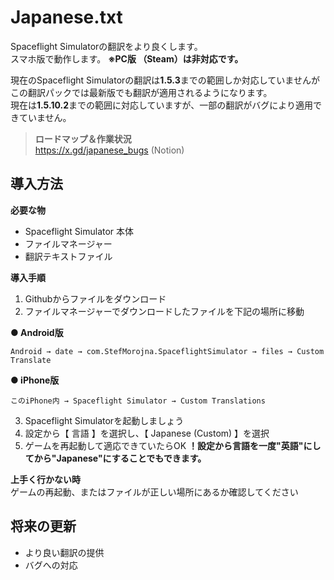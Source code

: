 # Japanese.txt
Spaceflight Simulatorの翻訳をより良くします。  
スマホ版で動作します。
**※PC版 （Steam）は非対応です。**

現在のSpaceflight Simulatorの翻訳は**1.5.3**までの範囲しか対応していませんが  
この翻訳パックでは最新版でも翻訳が適用されるようになります。  
現在は**1.5.10.2**までの範囲に対応していますが、一部の翻訳がバグにより適用できていません。

> **ロードマップ＆作業状況**  
> https://x.gd/japanese_bugs (Notion)

**導入方法**
---

**必要な物**
+ Spaceflight Simulator 本体
+ ファイルマネージャー
+ 翻訳テキストファイル

**導入手順**

1. Githubからファイルをダウンロード
2. ファイルマネージャーでダウンロードしたファイルを下記の場所に移動  

**● Android版**
``` 
Android → date → com.StefMorojna.SpaceflightSimulator → files → Custom Translate
```
**● iPhone版**
```
このiPhone内 → Spaceflight Simulator → Custom Translations
```
3. Spaceflight Simulatorを起動しましょう
4. 設定から【 言語 】を選択し、【 Japanese (Custom) 】を選択
5. ゲームを再起動して適応できていたらOK
**！設定から言語を一度"英語"にしてから"Japanese"にすることでもできます。**

**上手く行かない時**  
ゲームの再起動、またはファイルが正しい場所にあるか確認してください  

**将来の更新**
---
- より良い翻訳の提供
- バグへの対応
